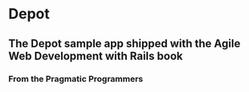 # Depot

## The Depot sample app shipped with the Agile Web Development with Rails book

### From the Pragmatic Programmers